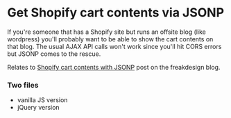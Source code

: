 # Get  Shopify cart contents via JSONP
If you're someone that has a Shopify site but runs an offsite blog (like wordpress) you'll probably want to be able to show the cart contents on that blog. The usual AJAX API calls won't work since you'll hit CORS errors but JSONP comes to the rescue. 


Relates to [Shopify cart contents with JSONP](https://freakdesign.com.au/blogs/news/get-cart-contents-via-jsonp) post on the freakdesign blog. 


### Two files
- vanilla JS version
- jQuery version